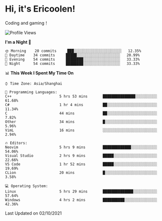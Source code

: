 # Hi, it's Ericoolen!
Coding and gaming！

<!--START_SECTION:waka-->
![Profile Views](http://img.shields.io/badge/Profile%20Views-19-blue)

**I'm a Night 🦉** 

```text
🌞 Morning    20 commits     ███░░░░░░░░░░░░░░░░░░░░░░   12.35% 
🌆 Daytime    34 commits     █████░░░░░░░░░░░░░░░░░░░░   20.99% 
🌃 Evening    54 commits     ████████░░░░░░░░░░░░░░░░░   33.33% 
🌙 Night      54 commits     ████████░░░░░░░░░░░░░░░░░   33.33%

```


📊 **This Week I Spent My Time On** 

```text
⌚︎ Time Zone: Asia/Shanghai

💬 Programming Languages: 
C++                      5 hrs 53 mins       ███████████████░░░░░░░░░░   61.68% 
C#                       1 hr 4 mins         ██░░░░░░░░░░░░░░░░░░░░░░░   11.34% 
C                        44 mins             ██░░░░░░░░░░░░░░░░░░░░░░░   7.82% 
Other                    34 mins             █░░░░░░░░░░░░░░░░░░░░░░░░   5.96% 
VimL                     16 mins             ░░░░░░░░░░░░░░░░░░░░░░░░░   2.94%

🔥 Editors: 
Neovim                   5 hrs 9 mins        █████████████░░░░░░░░░░░░   54.06% 
Visual Studio            2 hrs 9 mins        █████░░░░░░░░░░░░░░░░░░░░   22.66% 
VS Code                  1 hr 52 mins        █████░░░░░░░░░░░░░░░░░░░░   19.69% 
CLion                    20 mins             █░░░░░░░░░░░░░░░░░░░░░░░░   3.58%

💻 Operating System: 
Linux                    5 hrs 29 mins       ██████████████░░░░░░░░░░░   57.64% 
Windows                  4 hrs 2 mins        ██████████░░░░░░░░░░░░░░░   42.36%

```


 Last Updated on 02/10/2021
<!--END_SECTION:waka-->

